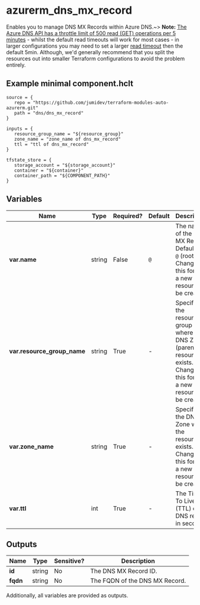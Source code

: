 # azurerm_dns_mx_record

Enables you to manage DNS MX Records within Azure DNS.~> **Note:** [The Azure DNS API has a throttle limit of 500 read (GET) operations per 5 minutes](https://docs.microsoft.com/azure/azure-resource-manager/management/request-limits-and-throttling#network-throttling) - whilst the default read timeouts will work for most cases - in larger configurations you may need to set a larger [read timeout](https://www.terraform.io/language/resources/syntax#operation-timeouts) then the default 5min. Although, we'd generally recommend that you split the resources out into smaller Terraform configurations to avoid the problem entirely.

## Example minimal component.hclt

```hcl
source = {
   repo = "https://github.com/jumidev/terraform-modules-auto-azurerm.git" 
   path = "dns/dns_mx_record" 
}

inputs = {
   resource_group_name = "${resource_group}" 
   zone_name = "zone_name of dns_mx_record" 
   ttl = "ttl of dns_mx_record" 
}

tfstate_store = {
   storage_account = "${storage_account}" 
   container = "${container}" 
   container_path = "${COMPONENT_PATH}" 
}

```

## Variables

| Name | Type | Required? |  Default  |  Description |
| ---- | ---- | --------- |  ----------- | ----------- |
| **var.name** | string | False | `@`  |  The name of the DNS MX Record. Defaults to `@` (root). Changing this forces a new resource to be created. | 
| **var.resource_group_name** | string | True | -  |  Specifies the resource group where the DNS Zone (parent resource) exists. Changing this forces a new resource to be created. | 
| **var.zone_name** | string | True | -  |  Specifies the DNS Zone where the resource exists. Changing this forces a new resource to be created. | 
| **var.ttl** | int | True | -  |  The Time To Live (TTL) of the DNS record in seconds. | 



## Outputs

| Name | Type | Sensitive? | Description |
| ---- | ---- | --------- | --------- |
| **id** | string | No  | The DNS MX Record ID. | 
| **fqdn** | string | No  | The FQDN of the DNS MX Record. | 

Additionally, all variables are provided as outputs.
